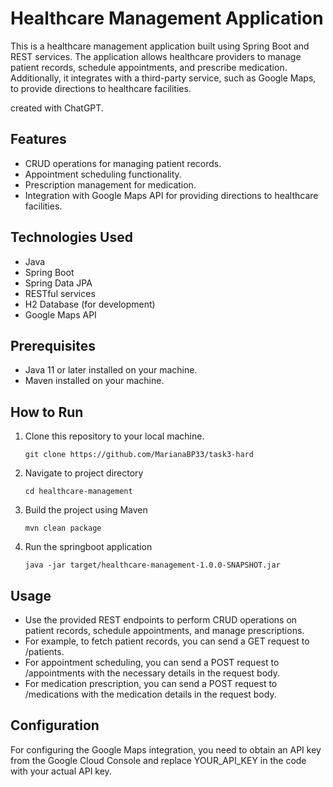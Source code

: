 # Healthcare Management Application

This is a healthcare management application built using Spring Boot and REST services. The application allows healthcare providers to manage patient records, schedule appointments, and prescribe medication. Additionally, it integrates with a third-party service, such as Google Maps, to provide directions to healthcare facilities.

created with ChatGPT.
## Features

- CRUD operations for managing patient records.
- Appointment scheduling functionality.
- Prescription management for medication.
- Integration with Google Maps API for providing directions to healthcare facilities.

## Technologies Used

- Java
- Spring Boot
- Spring Data JPA
- RESTful services
- H2 Database (for development)
- Google Maps API

## Prerequisites

- Java 11 or later installed on your machine.
- Maven installed on your machine.

## How to Run

1. Clone this repository to your local machine.

   ```
   git clone https://github.com/MarianaBP33/task3-hard
   ```

2. Navigate to project directory
   ```
   cd healthcare-management
   ```
3. Build the project using Maven

   ```
   mvn clean package
   ```

4. Run the springboot application

   ```
   java -jar target/healthcare-management-1.0.0-SNAPSHOT.jar

   ```

## Usage

- Use the provided REST endpoints to perform CRUD operations on patient records, schedule appointments, and manage prescriptions.
- For example, to fetch patient records, you can send a GET request to /patients.
- For appointment scheduling, you can send a POST request to /appointments with the necessary details in the request body.
- For medication prescription, you can send a POST request to /medications with the medication details in the request body.

## Configuration

For configuring the Google Maps integration, you need to obtain an API key from the Google Cloud Console and replace YOUR_API_KEY in the code with your actual API key.

